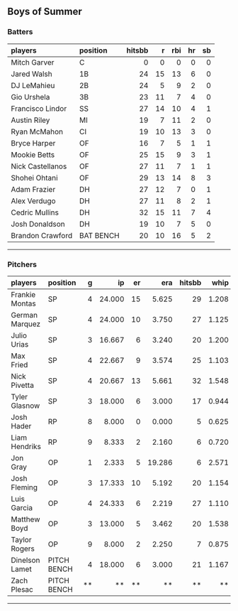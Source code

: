 ## Boys of Summer

### Batters

 
|players          |position  | hitsbb|  r| rbi| hr| sb| 
|:----------------|:---------|------:|--:|---:|--:|--:| 
|Mitch Garver     |C         |      0|  0|   0|  0|  0| 
|Jared Walsh      |1B        |     24| 15|  13|  6|  0| 
|DJ LeMahieu      |2B        |     24|  5|   9|  2|  0| 
|Gio Urshela      |3B        |     23| 11|   7|  4|  0| 
|Francisco Lindor |SS        |     27| 14|  10|  4|  1| 
|Austin Riley     |MI        |     19|  7|  11|  2|  0| 
|Ryan McMahon     |CI        |     19| 10|  13|  3|  0| 
|Bryce Harper     |OF        |     16|  7|   5|  1|  1| 
|Mookie Betts     |OF        |     25| 15|   9|  3|  1| 
|Nick Castellanos |OF        |     27| 11|   7|  1|  1| 
|Shohei Ohtani    |OF        |     29| 13|  14|  8|  3| 
|Adam Frazier     |DH        |     27| 12|   7|  0|  1| 
|Alex Verdugo     |DH        |     27| 11|   8|  2|  1| 
|Cedric Mullins   |DH        |     32| 15|  11|  7|  4| 
|Josh Donaldson   |DH        |     19| 10|   7|  5|  0| 
|Brandon Crawford |BAT BENCH |     20| 10|  16|  5|  2| 

* * *

### Pitchers

 
|players        |position    |  g|     ip| er|    era| hitsbb|  whip| so|  w| sv| 
|:--------------|:-----------|--:|------:|--:|------:|------:|-----:|--:|--:|--:| 
|Frankie Montas |SP          |  4| 24.000| 15|  5.625|     29| 1.208| 24|  2|  0| 
|German Marquez |SP          |  4| 24.000| 10|  3.750|     27| 1.125| 20|  2|  0| 
|Julio Urias    |SP          |  3| 16.667|  6|  3.240|     20| 1.200| 15|  2|  0| 
|Max Fried      |SP          |  4| 22.667|  9|  3.574|     25| 1.103| 21|  2|  0| 
|Nick Pivetta   |SP          |  4| 20.667| 13|  5.661|     32| 1.548| 27|  0|  0| 
|Tyler Glasnow  |SP          |  3| 18.000|  6|  3.000|     17| 0.944| 25|  1|  0| 
|Josh Hader     |RP          |  8|  8.000|  0|  0.000|      5| 0.625| 13|  0|  6| 
|Liam Hendriks  |RP          |  9|  8.333|  2|  2.160|      6| 0.720| 12|  2|  5| 
|Jon Gray       |OP          |  1|  2.333|  5| 19.286|      6| 2.571|  0|  0|  0| 
|Josh Fleming   |OP          |  3| 17.333| 10|  5.192|     20| 1.154| 10|  1|  0| 
|Luis Garcia    |OP          |  4| 24.333|  6|  2.219|     27| 1.110| 26|  2|  0| 
|Matthew Boyd   |OP          |  3| 13.000|  5|  3.462|     20| 1.538|  9|  1|  0| 
|Taylor Rogers  |OP          |  9|  8.000|  2|  2.250|      7| 0.875| 11|  0|  3| 
|Dinelson Lamet |PITCH BENCH |  4| 18.000|  6|  3.000|     21| 1.167| 22|  1|  0| 
|Zach Plesac    |PITCH BENCH | **|     **| **|     **|     **|    **| **| **| **| 


* * *


